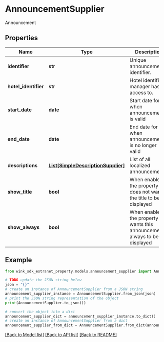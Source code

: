 # AnnouncementSupplier

Announcement

## Properties

Name | Type | Description | Notes
------------ | ------------- | ------------- | -------------
**identifier** | **str** | Unique announcement identifier. | 
**hotel_identifier** | **str** | Hotel identifier manager has access to. | 
**start_date** | **date** | Start date for when announcement is valid | [optional] 
**end_date** | **date** | End date for when announcement is no longer valid | [optional] 
**descriptions** | [**List[SimpleDescriptionSupplier]**](SimpleDescriptionSupplier.md) | List of all localized announcements. | 
**show_title** | **bool** | When enabled, the property does not want the title to be displayed | [optional] [default to False]
**show_always** | **bool** | When enabled, the property wants this announcement always to be displayed | [optional] [default to False]

## Example

```python
from wink_sdk_extranet_property.models.announcement_supplier import AnnouncementSupplier

# TODO update the JSON string below
json = "{}"
# create an instance of AnnouncementSupplier from a JSON string
announcement_supplier_instance = AnnouncementSupplier.from_json(json)
# print the JSON string representation of the object
print(AnnouncementSupplier.to_json())

# convert the object into a dict
announcement_supplier_dict = announcement_supplier_instance.to_dict()
# create an instance of AnnouncementSupplier from a dict
announcement_supplier_from_dict = AnnouncementSupplier.from_dict(announcement_supplier_dict)
```
[[Back to Model list]](../README.md#documentation-for-models) [[Back to API list]](../README.md#documentation-for-api-endpoints) [[Back to README]](../README.md)


